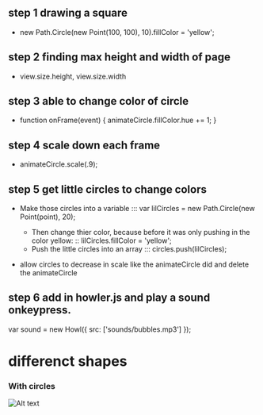 ## step 1 drawing a square
- new Path.Circle(new Point(100, 100), 10).fillColor = 'yellow';
## step 2 finding max height and width of page
- view.size.height, view.size.width
## step 3 able to change color of circle 
- function onFrame(event) {
            animateCircle.fillColor.hue += 1;
        }
## step 4 scale down each frame
- animateCircle.scale(.9);
## step 5 get little circles to change colors
- Make those circles into a variable ::: var lilCircles = new Path.Circle(new Point(point), 20);
    - Then change thier color, because before it was only pushing in the color yellow: :: lilCircles.fillColor = 'yellow';
    - Push the little circles into an array ::: circles.push(lilCircles);

- allow circles to decrease in scale like the animateCircle did and delete the animateCircle 
## step 6 add in howler.js and play a sound onkeypress.
var sound = new Howl({
        src: ['sounds/bubbles.mp3']
      });
# differenct shapes
### With circles
![Alt text](http://g.recordit.co/GvW15betvn.gif)